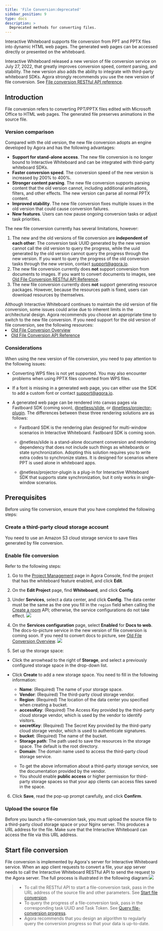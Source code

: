 ```yaml
---
title: 'File Conversion:deprecated'
sidebar_position: 9
type: docs
description: >
  Deprecated methods for converting files. 
---
```


Interactive Whiteboard supports file conversion from PPT and PPTX files into dynamic HTML web pages. The generated web pages can be accessed directly or presented on the whiteboard.

<div class="alert note">Interactive Whiteboard released a new version of file conversion service on July 27, 2022, that greatly improves conversion speed, content parsing, and stability.  The new version also adds the ability to integrate with third-party whiteboard SDKs. Agora strongly recommends you use the new version of file conversion. See <a href="../reference/whiteboard-api/file-conversion">File conversion RESTful API reference</a>. </div>

## Introduction

File conversion refers to converting PPT/PPTX files edited with Microsoft Office to HTML web pages. The generated file preserves animations in the source file.

### Version comparison

Compared with the old version, the new file conversion adopts an engine developed by Agora and has the following advantages: 

- **Support for stand-alone access**.  The new file conversion is no longer bound to Interactive Whiteboard and can be integrated with third-party whiteboard SDKs. 
- **Faster conversion speed**.  The conversion speed of the new version is increased by 200% to 400%.
- **Stronger content parsing**.  The new file conversion supports parsing content that the old version cannot, including additional animations, filters, and other effects.  The new version can parse all normal PPTX content. 
- **Improved stability**.  The new file conversion fixes multiple issues in the old version that could cause conversion failures.  
- **New features**.  Users can now pause ongoing conversion tasks or adjust task priorities. 

The new file conversion currently has several limitations, however: 

1. The new and the old versions of file conversion are **independent of each other**: The conversion task UUID generated by the new version cannot call the old version to query the progress, while the uuid generated by the old version cannot query the progress through the new version.  If you want to query the progress of the old conversion tasks through the new version, contact <a href="mailto:support@agora.io">support@agora.io</a >. 
2. The new file conversion currently does **not** support conversion from documents to images.  If you want to convert documents to images, see [Old File Conversion RESTful API Reference](/en/whiteboard/file_conversion_overview_old?platform=RESTful). 
3. The new file conversion currently does **not** support generating resource packages. However, because the resources path is fixed, users can download resources by themselves. 

<div class="alert info">Although Interactive Whiteboard continues to maintain the old version of file conversion, some issues could arise due to inherent limits in the architectural design.  Agora recommends you choose an appropriate time to switch to the new file conversion.  If you need support for the old version of file conversion, see the following resources: <li><a href="/en/whiteboard/file_conversion_overview_old?platform=RESTful">Old File Conversion Overview</a></li><li><a href="/en/whiteboard/whiteboard_file_conversion_old?platform=RESTful">Old File Conversion API Reference</a></li></div>


### Considerations
When using the new version of file conversion, you need to pay attention to the following issues:

- Converting WPS files is not yet supported.  You may also encounter problems when using PPTX files converted from WPS files.

- If a font is missing in a generated web page, you can either use the SDK to add a custom font or contact support@agora.io.

- A generated web page can be rendered into canvas pages via Fastboard SDK (coming soon), [@netless/slide](https://www.npmjs.com/package/@netless/slide), or [@netless/projector-plugin](https://github.com/netless-io/projector-plugin). The differences between these three rendering solutions are as follows: 

   - Fastboard SDK is the rendering plan designed for multi-window scenarios in Interactive Whiteboard. Fastboard SDK is coming soon. 

   - @netless/slide is a stand-alone document conversion and rendering dependency that does not include such things as whiteboards or state synchronization.  Adopting this solution requires you to write extra codes to synchronize states. It is designed for scenarios where PPT is used alone in whiteboard apps. 

   - @netless/projector-plugin is a plug-in for Interactive Whiteboard SDK that supports state synchronization, but it only works in single-window scenarios.


## Prerequisites

Before using file conversion, ensure that you have completed the following steps:

### Create a third-party cloud storage account

You need to use an Amazon S3 cloud storage service to save files generated by file conversion.

### Enable file conversion 

Refer to the following steps:

1. Go to the [Project Management](https://console.agora.io/projects) page in Agora Console, find the project that has the whiteboard feature enabled, and click **Edit**.

2. On the **Edit Project** page, find **Whiteboard**, and click **Config**.

3. Under **Services**, select a data center, and click **Config**. The data center must be the same as the one you fill in the `region` field when calling the [Create a room](../reference/whiteboard-api/room-management#create-a-room-post) API; otherwise, the service configurations do not take effect.
  ![](https://web-cdn.agora.io/docs-files/1658998783322)





 
4. On the **Services configuration** page, select **Enabled** for **Docs to web**. The docs-to-picture service in the new version of file conversion is coming soon. If you need to convert docs to picture, see [Old File Conversion Overview](/en/whiteboard/file_conversion_overview_old?platform=RESTful).
     ![](https://web-cdn.agora.io/docs-files/1659421077944)
	


5. Set up the storage space:
- Click the arrowhead to the right of **Storage**, and select a previously configured storage space in the drop-down list.
- Click **Create** to add a new storage space. You need to fill in the following information:
   - **Name**: (Required) The name of your storage space.
   - **Vendor**: (Required) The third-party cloud storage vendor. 
   - **Region**: (Required) The location of the data center you specified when creating a bucket.
   - **accessKey**: (Required) The Access Key provided by the third-party cloud storage vendor, which is used by the vendor to identify visitors.
   - **secretKey**: (Required) The Secret Key provided by the third-party cloud storage vendor, which is used to authenticate signatures.
   - **bucket**: (Required) The name of the bucket.
   - **Storage path**: The path used to save the resources in the storage space. The default is the root directory.
   - **Domain**: The domain name used to access the third-party cloud storage service. 

   <div class="alert note">
   	 <ul>
    <li>To get the above information about a third-party storage service, see the documentation provided by the vendor.</li>
   	<li>You should enable <b>public access</b> or higher permission for third-party storage spaces so that your app clients can access files saved in the space.</li>
   	 </ul>
   </div>

6. Click **Save**, read the pop-up prompt carefully, and click **Confirm**.

### Upload the source file

Before you launch a file-conversion task, you must upload the source file to a third-party cloud storage space or your Nginx server. This produces a URL address for the file. Make sure that the Interactive Whiteboard can access the file via this URL address.

## Start file conversion

File conversion is implemented by Agora's server for Interactive Whiteboard service. When an app client requests to convert a file, your app server needs to call the Interactive Whiteboard RESTful API to send the request to the Agora server. The full process is illustrated in the following diagram:![](https://web-cdn.agora.io/docs-files/1618477596512)


> - To call the RESTful API to start a file-conversion task, pass in the URL address of the source file and other parameters. See [Start file conversion](../reference/whiteboard-api/file-conversion#start-file-conversion). 
> - To query the progress of a file-conversion task, pass in the corresponding task UUID and Task Token. See [Query file-conversion progress](../reference/whiteboard-api/file-conversion#query-the-progress-of-a-file-conversion-task).
> - Agora recommends that you design an algorithm to regularly query the conversion progress so that your data is up-to-date.